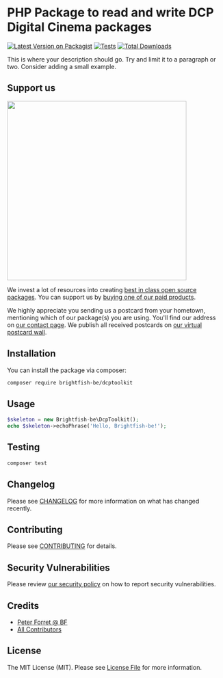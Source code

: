 # PHP Package to read and write DCP Digital Cinema packages

[![Latest Version on Packagist](https://img.shields.io/packagist/v/brightfish-be/dcptoolkit.svg?style=flat-square)](https://packagist.org/packages/brightfish-be/dcptoolkit)
[![Tests](https://img.shields.io/github/actions/workflow/status/brightfish-be/dcptoolkit/run-tests.yml?branch=main&label=tests&style=flat-square)](https://github.com/brightfish-be/dcptoolkit/actions/workflows/run-tests.yml)
[![Total Downloads](https://img.shields.io/packagist/dt/brightfish-be/dcptoolkit.svg?style=flat-square)](https://packagist.org/packages/brightfish-be/dcptoolkit)

This is where your description should go. Try and limit it to a paragraph or two. Consider adding a small example.

## Support us

[<img src="https://github-ads.s3.eu-central-1.amazonaws.com/DcpToolkit.jpg?t=1" width="419px" />](https://spatie.be/github-ad-click/DcpToolkit)

We invest a lot of resources into creating [best in class open source packages](https://spatie.be/open-source). You can support us by [buying one of our paid products](https://spatie.be/open-source/support-us).

We highly appreciate you sending us a postcard from your hometown, mentioning which of our package(s) you are using. You'll find our address on [our contact page](https://spatie.be/about-us). We publish all received postcards on [our virtual postcard wall](https://spatie.be/open-source/postcards).

## Installation

You can install the package via composer:

```bash
composer require brightfish-be/dcptoolkit
```

## Usage

```php
$skeleton = new Brightfish-be\DcpToolkit();
echo $skeleton->echoPhrase('Hello, Brightfish-be!');
```

## Testing

```bash
composer test
```

## Changelog

Please see [CHANGELOG](CHANGELOG.md) for more information on what has changed recently.

## Contributing

Please see [CONTRIBUTING](https://github.com/spatie/.github/blob/main/CONTRIBUTING.md) for details.

## Security Vulnerabilities

Please review [our security policy](../../security/policy) on how to report security vulnerabilities.

## Credits

- [Peter Forret @ BF](https://github.com/brightfish-be)
- [All Contributors](../../contributors)

## License

The MIT License (MIT). Please see [License File](LICENSE.md) for more information.
